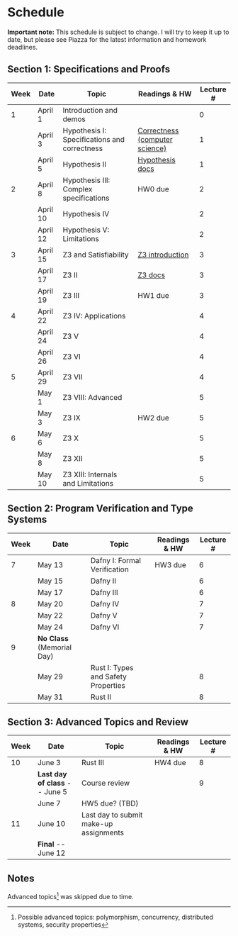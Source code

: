 # Schedule

**Important note:**
This schedule is subject to change.
I will try to keep it up to date, but please see Piazza for the latest information and homework deadlines.

## Section 1: Specifications and Proofs

| Week | Date | Topic | Readings & HW | Lecture # |
| --- | --- | --- | --- | --- |
| 1 | April 1 | Introduction and demos |  | 0 |
|   | April 3 | Hypothesis I: Specifications and correctness | [Correctness (computer science)](https://en.wikipedia.org/wiki/Correctness_(computer_science)) | 1 |
|   | April 5 | Hypothesis II | [Hypothesis docs](https://hypothesis.readthedocs.io/en/latest/) | 1 |
| 2 | April 8 | Hypothesis III: Complex specifications | HW0 due | 2 |
|   | April 10 | Hypothesis IV |  | 2 |
|   | April 12 | Hypothesis V: Limitations |  | 2 |
| 3 | April 15 | Z3 and Satisfiability | [Z3 introduction](https://ericpony.github.io/z3py-tutorial/guide-examples.htm) | 3 |
|   | April 17 | Z3 II | [Z3 docs](https://z3prover.github.io/api/html/namespacez3py.html) | 3 |
|   | April 19 | Z3 III | HW1 due | 3 |
| 4 | April 22 | Z3 IV: Applications |  | 4 |
|   | April 24 | Z3 V |  | 4 |
|   | April 26 | Z3 VI |  | 4 |
| 5 | April 29 | Z3 VII |  | 4 |
|   | May 1 | Z3 VIII: Advanced |  | 5 |
|   | May 3 | Z3 IX | HW2 due | 5 |
| 6 | May 6 | Z3 X |  | 5 |
|   | May 8 | Z3 XII |  | 5 |
|   | May 10 | Z3 XIII: Internals and Limitations |  | 5 |

## Section 2: Program Verification and Type Systems

| Week | Date | Topic | Readings & HW | Lecture # |
| --- | --- | --- | --- | --- |
| 7 | May 13 | Dafny I: Formal Verification | HW3 due | 6 |
|   | May 15 | Dafny II |  | 6 |
|   | May 17 | Dafny III |  | 6 |
| 8 | May 20 | Dafny IV |  | 7 |
|   | May 22 | Dafny V |  | 7 |
|   | May 24 | Dafny VI |  | 7 |
| 9 | **No Class** (Memorial Day) |  |  |  |
|   | May 29 | Rust I: Types and Safety Properties |  | 8 |
|   | May 31 | Rust II |  | 8 |

## Section 3: Advanced Topics and Review

| Week | Date | Topic | Readings & HW | Lecture # |
| --- | --- | --- | --- | --- |
| 10 | June 3 | Rust III | HW4 due | 8 |
|    | **Last day of class** -- June 5 | Course review |  | 9 |
|    | June 7 | HW5 due? (TBD) |  |  |
| 11 | June 10 | Last day to submit make-up assignments |  |  |
|    | **Final** -- June 12 |  |  |  |

## Notes

Advanced topics[^1] was skipped due to time.

[^1]: Possible advanced topics: polymorphism, concurrency, distributed systems, security properties
